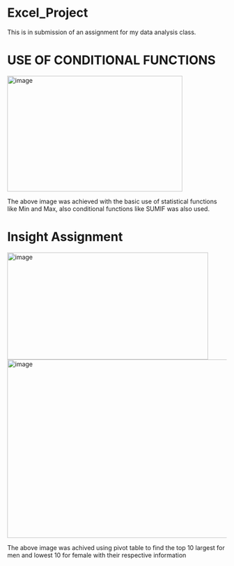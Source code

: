 # Excel_Project
This is in submission of an assignment for my data analysis class.

# USE OF CONDITIONAL FUNCTIONS

<img width="402" height="266" alt="image" src="https://github.com/user-attachments/assets/b7e9907b-8137-47e8-a84e-bef0f0dd7650" />

The above image was achieved with the basic use of statistical functions like Min and Max, also conditional functions like SUMIF was also used.

# Insight Assignment

<img width="461" height="246" alt="image" src="https://github.com/user-attachments/assets/e0ead034-41f3-4580-8bf2-2265c7aca394" />


<img width="1198" height="410" alt="image" src="https://github.com/user-attachments/assets/15e1992f-d8de-4157-aa84-4c2a5831f80b" />

The above image was achived using pivot table to find the top 10 largest for men and lowest 10 for female with their respective information
